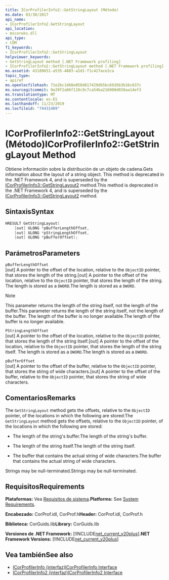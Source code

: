 ```yaml
---
title: ICorProfilerInfo2::GetStringLayout (Método)
ms.date: 03/30/2017
api_name:
- ICorProfilerInfo2.GetStringLayout
api_location:
- mscorwks.dll
api_type:
- COM
f1_keywords:
- ICorProfilerInfo2::GetStringLayout
helpviewer_keywords:
- GetStringLayout method [.NET Framework profiling]
- ICorProfilerInfo2::GetStringLayout method [.NET Framework profiling]
ms.assetid: 43189651-a535-4803-a1d1-f1c427ace2ca
topic_type:
- apiref
ms.openlocfilehash: 71e2bc1d60e050d817429db5bc6926b3b16c637c
ms.sourcegitcommit: 9a39f2a06f110c9c7ca54ba216900d038aa14ef3
ms.translationtype: MT
ms.contentlocale: es-ES
ms.lasthandoff: 11/23/2019
ms.locfileid: "74431409"
---
```

# <a name="icorprofilerinfo2getstringlayout-method"></a><span data-ttu-id="5abe6-102">ICorProfilerInfo2::GetStringLayout (Método)</span><span class="sxs-lookup"><span data-stu-id="5abe6-102">ICorProfilerInfo2::GetStringLayout Method</span></span>
<span data-ttu-id="5abe6-103">Obtiene información sobre la distribución de un objeto de cadena.</span><span class="sxs-lookup"><span data-stu-id="5abe6-103">Gets information about the layout of a string object.</span></span> <span data-ttu-id="5abe6-104">This method is deprecated in the .NET Framework 4, and is superseded by the [ICorProfilerInfo3::GetStringLayout2](../../../../docs/framework/unmanaged-api/profiling/icorprofilerinfo3-getstringlayout2-method.md) method.</span><span class="sxs-lookup"><span data-stu-id="5abe6-104">This method is deprecated in the .NET Framework 4, and is superseded by the [ICorProfilerInfo3::GetStringLayout2](../../../../docs/framework/unmanaged-api/profiling/icorprofilerinfo3-getstringlayout2-method.md) method.</span></span>  
  
## <a name="syntax"></a><span data-ttu-id="5abe6-105">Sintaxis</span><span class="sxs-lookup"><span data-stu-id="5abe6-105">Syntax</span></span>  
  
```cpp  
HRESULT GetStringLayout(  
    [out] ULONG *pBufferLengthOffset,  
    [out] ULONG *pStringLengthOffset,  
    [out] ULONG *pBufferOffset);  
```  
  
## <a name="parameters"></a><span data-ttu-id="5abe6-106">Parámetros</span><span class="sxs-lookup"><span data-stu-id="5abe6-106">Parameters</span></span>  
 `pBufferLengthOffset`  
 <span data-ttu-id="5abe6-107">[out] A pointer to the offset of the location, relative to the `ObjectID` pointer, that stores the length of the string.</span><span class="sxs-lookup"><span data-stu-id="5abe6-107">[out] A pointer to the offset of the location, relative to the `ObjectID` pointer, that stores the length of the string.</span></span> <span data-ttu-id="5abe6-108">The length is stored as a `DWORD`.</span><span class="sxs-lookup"><span data-stu-id="5abe6-108">The length is stored as a `DWORD`.</span></span>  
  
> [!NOTE]
> <span data-ttu-id="5abe6-109">This parameter returns the length of the string itself, not the length of the buffer.</span><span class="sxs-lookup"><span data-stu-id="5abe6-109">This parameter returns the length of the string itself, not the length of the buffer.</span></span> <span data-ttu-id="5abe6-110">The length of the buffer is no longer available.</span><span class="sxs-lookup"><span data-stu-id="5abe6-110">The length of the buffer is no longer available.</span></span>  
  
 `PStringLengthOffset`  
 <span data-ttu-id="5abe6-111">[out] A pointer to the offset of the location, relative to the `ObjectID` pointer, that stores the length of the string itself.</span><span class="sxs-lookup"><span data-stu-id="5abe6-111">[out] A pointer to the offset of the location, relative to the `ObjectID` pointer, that stores the length of the string itself.</span></span> <span data-ttu-id="5abe6-112">The length is stored as a `DWORD`.</span><span class="sxs-lookup"><span data-stu-id="5abe6-112">The length is stored as a `DWORD`.</span></span>  
  
 `pBufferOffset`  
 <span data-ttu-id="5abe6-113">[out] A pointer to the offset of the buffer, relative to the `ObjectID` pointer, that stores the string of wide characters.</span><span class="sxs-lookup"><span data-stu-id="5abe6-113">[out] A pointer to the offset of the buffer, relative to the `ObjectID` pointer, that stores the string of wide characters.</span></span>  
  
## <a name="remarks"></a><span data-ttu-id="5abe6-114">Comentarios</span><span class="sxs-lookup"><span data-stu-id="5abe6-114">Remarks</span></span>  
 <span data-ttu-id="5abe6-115">The `GetStringLayout` method gets the offsets, relative to the `ObjectID` pointer, of the locations in which the following are stored:</span><span class="sxs-lookup"><span data-stu-id="5abe6-115">The `GetStringLayout` method gets the offsets, relative to the `ObjectID` pointer, of the locations in which the following are stored:</span></span>  
  
- <span data-ttu-id="5abe6-116">The length of the string's buffer.</span><span class="sxs-lookup"><span data-stu-id="5abe6-116">The length of the string's buffer.</span></span>  
  
- <span data-ttu-id="5abe6-117">The length of the string itself.</span><span class="sxs-lookup"><span data-stu-id="5abe6-117">The length of the string itself.</span></span>  
  
- <span data-ttu-id="5abe6-118">The buffer that contains the actual string of wide characters.</span><span class="sxs-lookup"><span data-stu-id="5abe6-118">The buffer that contains the actual string of wide characters.</span></span>  
  
 <span data-ttu-id="5abe6-119">Strings may be null-terminated.</span><span class="sxs-lookup"><span data-stu-id="5abe6-119">Strings may be null-terminated.</span></span>  
  
## <a name="requirements"></a><span data-ttu-id="5abe6-120">Requisitos</span><span class="sxs-lookup"><span data-stu-id="5abe6-120">Requirements</span></span>  
 <span data-ttu-id="5abe6-121">**Plataformas:** Vea [Requisitos de sistema](../../../../docs/framework/get-started/system-requirements.md).</span><span class="sxs-lookup"><span data-stu-id="5abe6-121">**Platforms:** See [System Requirements](../../../../docs/framework/get-started/system-requirements.md).</span></span>  
  
 <span data-ttu-id="5abe6-122">**Encabezado:** CorProf.idl, CorProf.h</span><span class="sxs-lookup"><span data-stu-id="5abe6-122">**Header:** CorProf.idl, CorProf.h</span></span>  
  
 <span data-ttu-id="5abe6-123">**Biblioteca:** CorGuids.lib</span><span class="sxs-lookup"><span data-stu-id="5abe6-123">**Library:** CorGuids.lib</span></span>  
  
 <span data-ttu-id="5abe6-124">**Versiones de .NET Framework:** [!INCLUDE[net_current_v20plus](../../../../includes/net-current-v20plus-md.md)]</span><span class="sxs-lookup"><span data-stu-id="5abe6-124">**.NET Framework Versions:** [!INCLUDE[net_current_v20plus](../../../../includes/net-current-v20plus-md.md)]</span></span>  
  
## <a name="see-also"></a><span data-ttu-id="5abe6-125">Vea también</span><span class="sxs-lookup"><span data-stu-id="5abe6-125">See also</span></span>

- [<span data-ttu-id="5abe6-126">ICorProfilerInfo (interfaz)</span><span class="sxs-lookup"><span data-stu-id="5abe6-126">ICorProfilerInfo Interface</span></span>](../../../../docs/framework/unmanaged-api/profiling/icorprofilerinfo-interface.md)
- [<span data-ttu-id="5abe6-127">ICorProfilerInfo2 (interfaz)</span><span class="sxs-lookup"><span data-stu-id="5abe6-127">ICorProfilerInfo2 Interface</span></span>](../../../../docs/framework/unmanaged-api/profiling/icorprofilerinfo2-interface.md)
